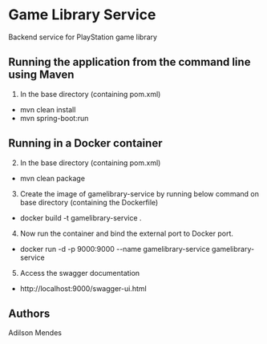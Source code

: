 # Game Library Service

Backend service for  PlayStation game library 

## Running the application from the command line using Maven

1. In the base directory (containing pom.xml)
* mvn clean install
* mvn spring-boot:run 

## Running in a Docker container

2. In the base directory (containing pom.xml)
* mvn clean package

3. Create the image of gamelibrary-service by running below command on base directory (containing the Dockerfile)
* docker build -t gamelibrary-service .

4. Now run the container and bind the external port to Docker port.
* docker run -d -p 9000:9000 --name gamelibrary-service gamelibrary-service    

5. Access the swagger documentation 
* http://localhost:9000/swagger-ui.html


## Authors
Adilson Mendes

